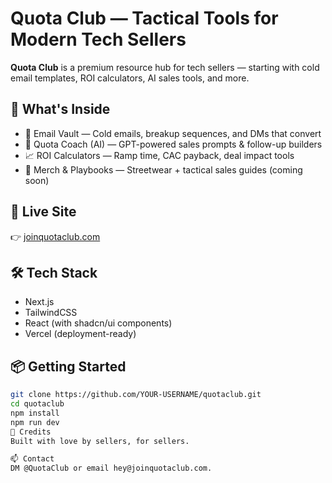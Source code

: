 # Quota Club — Tactical Tools for Modern Tech Sellers

**Quota Club** is a premium resource hub for tech sellers — starting with cold email templates, ROI calculators, AI sales tools, and more.

## 🧰 What's Inside

- 💬 Email Vault — Cold emails, breakup sequences, and DMs that convert
- 🤖 Quota Coach (AI) — GPT-powered sales prompts & follow-up builders
- 📈 ROI Calculators — Ramp time, CAC payback, deal impact tools
- 🧢 Merch & Playbooks — Streetwear + tactical sales guides (coming soon)

## 🚀 Live Site
👉 [joinquotaclub.com](https://joinquotaclub.com)

## 🛠 Tech Stack
- Next.js
- TailwindCSS
- React (with shadcn/ui components)
- Vercel (deployment-ready)

## 📦 Getting Started

```bash
git clone https://github.com/YOUR-USERNAME/quotaclub.git
cd quotaclub
npm install
npm run dev
🙌 Credits
Built with love by sellers, for sellers.

📫 Contact
DM @QuotaClub or email hey@joinquotaclub.com.
